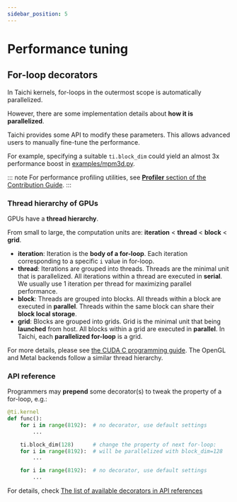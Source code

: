 ```yaml
---
sidebar_position: 5
---
```


# Performance tuning

## For-loop decorators

In Taichi kernels, for-loops in the outermost scope is automatically
parallelized.

However, there are some implementation details about **how it is
parallelized**.

Taichi provides some API to modify these parameters. This allows
advanced users to manually fine-tune the performance.

For example, specifying a suitable `ti.block_dim` could yield an almost
3x performance boost in
[examples/mpm3d.py](https://github.com/taichi-dev/taichi/blob/master/examples/mpm3d.py).

::: note
For performance profiling utilities, see [**Profiler** section of the Contribution Guide](../../contribution/profiler.md).
:::

### Thread hierarchy of GPUs

GPUs have a **thread hierarchy**.

From small to large, the computation units are: **iteration** \<
**thread** \< **block** \< **grid**.

- **iteration**: Iteration is the **body of a for-loop**. Each
  iteration corresponding to a specific `i` value in for-loop.
- **thread**: Iterations are grouped into threads. Threads are the
  minimal unit that is parallelized. All iterations within a thread
  are executed in **serial**. We usually use 1 iteration per thread
  for maximizing parallel performance.
- **block**: Threads are grouped into blocks. All threads within a
  block are executed in **parallel**. Threads within the same block
  can share their **block local storage**.
- **grid**: Blocks are grouped into grids. Grid is the minimal unit
  that being **launched** from host. All blocks within a grid are
  executed in **parallel**. In Taichi, each **parallelized for-loop**
  is a grid.

For more details, please see [the CUDA C programming
guide](https://docs.nvidia.com/cuda/cuda-c-programming-guide/index.html#thread-hierarchy).
The OpenGL and Metal backends follow a similar thread hierarchy.

### API reference

Programmers may **prepend** some decorator(s) to tweak the property of a
for-loop, e.g.:

```python
@ti.kernel
def func():
    for i in range(8192):  # no decorator, use default settings
        ...

    ti.block_dim(128)      # change the property of next for-loop:
    for i in range(8192):  # will be parallelized with block_dim=128
        ...

    for i in range(8192):  # no decorator, use default settings
        ...
```

For details, check [The list of available decorators in API references](../api/ti.md#block_dim)
